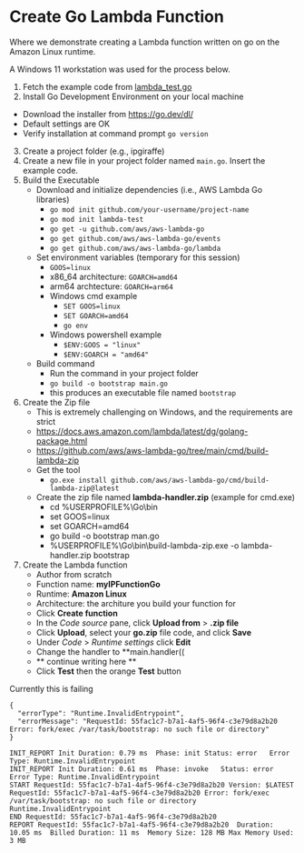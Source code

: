 # Create Go Lambda Function
Where we demonstrate creating a Lambda function written on go on the Amazon Linux runtime.

A Windows 11 workstation was used for the process below.

1. Fetch the example code from [lambda_test.go](lambda_test.go)
2. Install Go Development Environment on your local machine
  - Download the installer from https://go.dev/dl/
  - Default settings are OK
  - Verify installation at command prompt `go version`
3. Create a project folder (e.g., ipgiraffe)
4. Create a new file in your project folder named `main.go`. Insert the example code.
5. Build the Executable
    - Download and initialize dependencies (i.e., AWS Lambda Go libraries)
      - `go mod init github.com/your-username/project-name`
      - `go mod init lambda-test`
      - `go get -u github.com/aws/aws-lambda-go`
      - `go get github.com/aws/aws-lambda-go/events`
      - `go get github.com/aws/aws-lambda-go/lambda`
    - Set environment variables (temporary for this session)
      - `GOOS=linux`
      - x86_64 architecture: `GOARCH=amd64`
      - arm64 archtecture: `GOARCH=arm64`
      - Windows cmd example
        - `SET GOOS=linux`
        - `SET GOARCH=amd64`
        - `go env`
      - Windows powershell example
        - `$ENV:GOOS = "linux"`
        - `$ENV:GOARCH = "amd64"`
    - Build command
      - Run the command in your project folder
      - `go build -o bootstrap main.go`
      - this produces an executable file named `bootstrap`
6. Create the Zip file
    - This is extremely challenging on Windows, and the requirements are strict
    - https://docs.aws.amazon.com/lambda/latest/dg/golang-package.html
    - https://github.com/aws/aws-lambda-go/tree/main/cmd/build-lambda-zip
    - Get the tool
      - `go.exe install github.com/aws/aws-lambda-go/cmd/build-lambda-zip@latest`
    - Create the zip file named **lambda-handler.zip** (example for cmd.exe)
      - cd %USERPROFILE%\Go\bin
      - set GOOS=linux
      - set GOARCH=amd64
      - go build -o bootstrap man.go
      - %USERPROFILE%\Go\bin\build-lambda-zip.exe -o lambda-handler.zip bootstrap
7. Create the Lambda function
    - Author from scratch
    - Function name: **myIPFunctionGo**
    - Runtime: **Amazon Linux**
    - Architecture: the architure you build your function for
    - Click **Create function**
    - In the *Code source* pane, click **Upload from** > **.zip file**
    - Click **Upload**, select your **go.zip** file code, and click **Save**
    - Under *Code* > *Runtime settings* click **Edit**
    - Change the handler to **main.handler((
    - ** continue writing here **     
    - Click **Test** then the orange **Test** button
      
Currently this is failing

~~~
{
  "errorType": "Runtime.InvalidEntrypoint",
  "errorMessage": "RequestId: 55fac1c7-b7a1-4af5-96f4-c3e79d8a2b20 Error: fork/exec /var/task/bootstrap: no such file or directory"
}

INIT_REPORT Init Duration: 0.79 ms	Phase: init	Status: error	Error Type: Runtime.InvalidEntrypoint
INIT_REPORT Init Duration: 0.61 ms	Phase: invoke	Status: error	Error Type: Runtime.InvalidEntrypoint
START RequestId: 55fac1c7-b7a1-4af5-96f4-c3e79d8a2b20 Version: $LATEST
RequestId: 55fac1c7-b7a1-4af5-96f4-c3e79d8a2b20 Error: fork/exec /var/task/bootstrap: no such file or directory
Runtime.InvalidEntrypoint
END RequestId: 55fac1c7-b7a1-4af5-96f4-c3e79d8a2b20
REPORT RequestId: 55fac1c7-b7a1-4af5-96f4-c3e79d8a2b20	Duration: 10.05 ms	Billed Duration: 11 ms	Memory Size: 128 MB	Max Memory Used: 3 MB	
~~~
